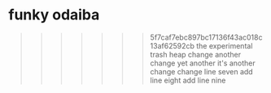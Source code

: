 # funky odaiba
>>>>>>> 5f7caf7ebc897bc17136f43ac018c13af62592cb
the experimental trash heap
change
another change
yet another
it's another change
change line seven
add line eight
add line nine

